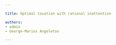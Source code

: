 ```yaml
---

title: Optimal taxation with rational inattention 

authors:
- admin
- George-Marios Angeletos

---
```


